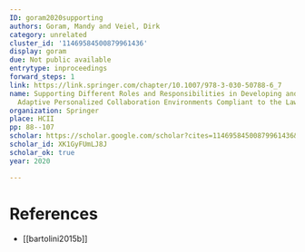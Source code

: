 ```yaml
---
ID: goram2020supporting
authors: Goram, Mandy and Veiel, Dirk
category: unrelated
cluster_id: '11469584500879961436'
display: goram
due: Not public available
entrytype: inproceedings
forward_steps: 1
link: https://link.springer.com/chapter/10.1007/978-3-030-50788-6_7
name: Supporting Different Roles and Responsibilities in Developing and Using Context-Based
  Adaptive Personalized Collaboration Environments Compliant to the Law
organization: Springer
place: HCII
pp: 88--107
scholar: https://scholar.google.com/scholar?cites=11469584500879961436&as_sdt=2005&sciodt=0,5&hl=en
scholar_id: XK1GyFUmLJ8J
scholar_ok: true
year: 2020

---
```


# References

- [[bartolini2015b]]
